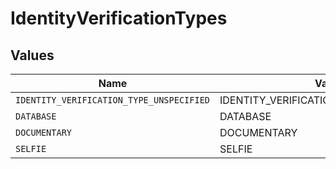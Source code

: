 # IdentityVerificationTypes


## Values

| Name                                     | Value                                    |
| ---------------------------------------- | ---------------------------------------- |
| `IDENTITY_VERIFICATION_TYPE_UNSPECIFIED` | IDENTITY_VERIFICATION_TYPE_UNSPECIFIED   |
| `DATABASE`                               | DATABASE                                 |
| `DOCUMENTARY`                            | DOCUMENTARY                              |
| `SELFIE`                                 | SELFIE                                   |